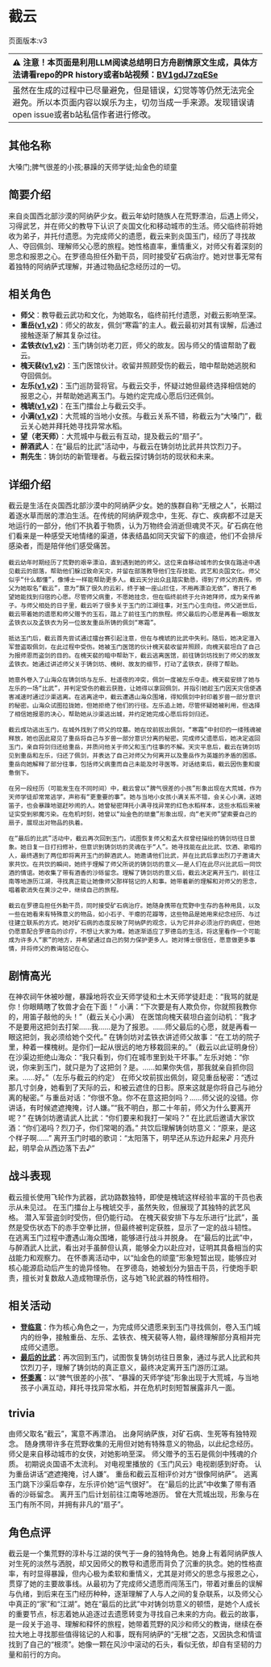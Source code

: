 # 截云
页面版本:v3
 

| :warning: 注意！本页面是利用LLM阅读总结明日方舟剧情原文生成，具体方法请看repo的PR history或者b站视频：[BV1gdJ7zqESe](https://www.bilibili.com/video/BV1gdJ7zqESe/)         |
|:----------------------------|
| 虽然在生成的过程中已尽量避免，但是错误，幻觉等等仍然无法完全避免。所以本页面内容以娱乐为主，切勿当成一手来源。发现错误请open issue或者b站私信作者进行修改。|



## 其他名称
大嗓门;脾气很差的小孩;暴躁的天师学徒;灿金色的顽童
## 简要介绍
来自炎国西北部沙漠的阿纳萨少女。截云年幼时随族人在荒野漂泊，后遇上师父，习得武艺，并在师父的教导下认识了炎国文化和移动城市的生活。师父临终前将她收为弟子，并托付遗愿。为完成师父的遗愿，截云来到炎国玉门，经历了寻找故人、夺回佩剑、理解师父心愿的旅程。她性格直率，重情重义，对师父有着深刻的思念和报恩之心。在罗德岛担任外勤干员，同时接受矿石病治疗。她对世事无常有着独特的阿纳萨式理解，并通过物品纪念经历过的一切。
## 相关角色
-   **师父**：教导截云武功和文化，为她取名，临终前托付遗愿，对截云影响至深。
-   **重岳([v1](../chars/char_2024_chyue.md),[v2](char_2024_chyue.md))**：师父的故友，佩剑“寒霜”的主人。截云最初对其有误解，后通过接触逐渐了解其复杂过往。
-   **孟铁衣([v1](../chars/extended_char_meng_tie_yi.md),[v2](extended_char_meng_tie_yi.md))**：玉门铸剑坊老刀匠，师父的故友。因与师父的情谊帮助了截云。
-   **槐天裴([v1](../chars/extended_char_huai_tian_pei.md),[v2](extended_char_huai_tian_pei.md))**：玉门医馆伙计。收留并照顾受伤的截云，暗中帮助她逃脱和夺回佩剑。
-   **左乐([v1](../chars/char_4121_zuole.md),[v2](char_4121_zuole.md))**：玉门巡防营将官。与截云交手，怀疑过她但最终选择相信她的报恩之心，并帮助她逃离玉门。与她约定完成心愿后归还佩剑。
-   **槐琥([v1](../chars/char_243_waaifu.md),[v2](char_243_waaifu.md))**：在玉门擂台上与截云交手。
-   **小满([v1](../chars/char_4122_grabds.md),[v2](char_4122_grabds.md))**：大荒城的当地小女孩。与截云关系不错，称截云为“大嗓门”，截云关心她并拜托她寻找异常水稻。
-   **望（老天师）**：大荒城中与截云有互动，提及截云的“扇子”。
-   **醉酒武人**：在“最后的比武”活动中，与截云在铸剑坊比武并共饮烈刀子。
-   **荆先生**：铸剑坊的新管理者。与截云探讨铸剑坊的现状和未来。
## 详细介绍
截云是生活在炎国西北部沙漠中的阿纳萨少女。她的族群自称“无根之人”，长期过着逐水草而居的漂泊生活。在传统的阿纳萨观念中，生死、存亡、疾病都不过是天地运行的一部分，他们不执着于物质，认为万物终会消逝但魂灵不灭。矿石病在他们看来是一种感受天地情绪的渠道，体表结晶如同天灾留下的痕迹，他们不会排斥感染者，而是陪伴他们感受痛苦。

    截云幼年时期经历了荒野的艰辛漂泊，直到遇到她的师父。这位来自移动城市的女侠在路途中遇见截云的部落，帮助他们躲过致命天灾，并留在部落教导他们生存技能、武艺和炎国文化。师父似乎“什么都懂”，像博士一样能帮助更多人。截云天分出众且踏实勤恳，得到了师父的真传。师父为她取名“截云”，意为“飘了很久的云彩，终于被一座山拦住，不用再漂泊无依”，寄托了希望她能找到归宿的心愿。尽管师父病重，不愿她挂念，但在临终前终于允许她拜师，成为亲传弟子。与师父相处的日子里，截云听了很多关于玉门的江湖往事，对玉门心生向往。师父逝世后，截云带着她的遗愿和师父赠予的玉石，踏上了前往玉门的旅程。师父最后的心愿是再看一眼故友孟铁衣以及孟铁衣为另一位故友重岳所铸的佩剑“寒霜”。

    抵达玉门后，截云首先尝试通过擂台赛引起注意，但在与槐琥的比武中失利。随后，她决定潜入军营盗取佩剑，在此过程中受伤。她被玉门医馆的伙计槐天裴收留并照顾，向槐天裴坦白了自己为报师恩而盗剑的目的。在槐天裴的暗中帮助下，截云逃离医馆，前往铸剑坊找到了师父的故友孟铁衣。她通过讲述师父关于铸剑坊、槐树、故友的细节，打动了孟铁衣，获得了帮助。

    她意外卷入了山海众在铸剑坊与左乐、杜遥夜的冲突，佩剑一度被左乐夺走。槐天裴安排了她与左乐的一场“比武”，并判定受伤的截云获胜，让她得以拿回佩剑，并指引她趁玉门因天灾信使遇害减速时通过沙渠逃离。在逃离途中，截云遭遇山海众围堵，得知佩剑中封印着岁兽一部分意识的秘密。山海众试图拉拢她，但她拒绝了他们的行径。左乐追上她，尽管怀疑她被利用，但选择了相信她报恩的决心，帮助她从沙渠逃出城，并约定她完成心愿后将剑归还。

    截云成功逃出玉门，在城外找到了师父的坟墓。她在坟前拔出佩剑，“寒霜”中封印的一缕残魂被释放，她也因此窥见了重岳将自己与岁兽一部分意识分离的秘密。完成师父遗愿后，她决定返回玉门，亲自将剑归还给重岳，并质问他关于师父和玉门往事的不解。天灾平息后，截云在铸剑坊见到重岳和左乐，归还了佩剑，并表达了自己对师父为何离开以及重岳作为英雄的矛盾的困惑。重岳向她解释了部分往事，包括师父病重而自己未能及时寻医等。对话结束后，截云因伤重和疲惫倒下。

    在另一段经历（可能发生在不同时间）中，截云曾以“脾气很差的小孩”形象出现在大荒城，作为天师学徒却常常逃学，声称有“更重要的事”。她与当地小女孩小满关系不错，会关心小满，送她笛子，也会暴躁地驱赶吵闹的人。她曾秘密拜托小满寻找异常的红色水稻样本，这些水稻后来被证实受到邪魔污染。在危机时刻，她曾以“灿金色的顽童”形象出现，向“老天师”望索要自己的扇子，展现出对物品的执着。

    在“最后的比武”活动中，截云再次回到玉门，试图恢复师父和孟大叔曾经描绘的铸剑坊往日景象。她日复一日打扫修补，但意识到铸剑坊的灵魂在于“人”。她寻找能在此比武、饮酒、歌唱的人，最终遇到了两位即将离开玉门的醉酒武人。她邀请他们比武，并在比武后拿出烈刀子邀请大家共饮。在共饮的瞬间，她终于理解了师父所说的铸剑坊的意义——是人们在此尽兴比武后一同饮酒的情谊。她收集了带有酒香的沙砾留念。理解了铸剑坊的意义后，截云决定离开玉门，前往江南等地游历江湖，寻找真正能让她像师父那样铭记的人和事。她带着新的理解和对师父的思念，唱着歌消失在黄沙之中，继续自己的旅程。

    截云在罗德岛担任外勤干员，同时接受矿石病治疗。她随身携带在荒野中生存的各种用具，以及一些在她看来有特殊意义的物品，如小石子、干瘪的花瓣等，这些物品是她用来纪念经历、与过往建立联系的方式。她对矿石病的态度反映了阿纳萨的观念，认为它并非必须治疗的病症，但她仍愿意配合罗德岛的诊疗，不想让大家为难。她逐渐适应了罗德岛的生活，将这里看作一个可能成为许多人“家”的地方，并希望通过自己的努力保护更多人。她对博士很信任，愿意做更多事情，并将师父的教诲铭记在心。
## 剧情高光
在神农祠午休被吵醒，暴躁地将农业天师学徒和土木天师学徒赶走：“我骂的就是你！你眼睛瞎了牧兽才会在下面！”
    小满：“下次要是有人欺负你，你就照我教你的，用笛子敲他的头！”（截云关心小满）
    在医馆向槐天裴坦白盗剑动机：“我才不是要用这把剑去打架......我......是为了报恩。......师父最后的心愿，就是再看一眼这把剑，我必须给她个交代。”
    在铸剑坊对孟铁衣讲述师父故事：“在工坊的院子里，种着一棵槐树。是你们一起从很远的地方移栽回来的。”（截云以此证明身份）
    在沙渠边拒绝山海众：“我只看到，你们在城市里到处干坏事。”
    左乐对她：“你说，你来到玉门，就只是为了这把剑？是。......如果你失信，那我就亲自抓你回来。......好。”（左乐与截云的约定）
    在师父坟前拔出佩剑，窥见重岳秘密：“透过那几寸剑身，她看到了天际的云，和被云遮住的日影。原来这就是你将自己与祂分离的秘密。”
    与重岳对话：“你很不急。你不在意这把剑吗？......师父说的没错。你讲话，有时候遮遮掩掩，讨人嫌。”“我不明白，那二十年前，师父为什么要离开呢？”
    在铸剑坊邀请武人比武：“你们要来和我打一架吗？”
    在比武后邀请大家饮酒：“你们渴吗？烈刀子，你们常喝的酒。”
    共饮后理解铸剑坊意义：“原来，是这个样子啊......”
    离开玉门时唱的歌词：“太阳落下，明早还从东边升起来♪ 月亮升起，明早会从西边落下去♪”
## 战斗表现
截云擅长使用飞轮作为武器，武功路数独特，即使是槐琥这样经验丰富的干员也表示从未见过。
    在玉门擂台上与槐琥交手，虽然失败，但展现了其独特的武艺风格。
    潜入军营盗剑时受伤，但仍能行动。
    在槐天裴安排下与左乐进行“比武”，虽然是受伤状态下的赤手空拳比拼，但最终被判定获胜，显示了一定的战斗韧性。
    在逃离玉门过程中遭遇山海众围堵，能够进行战斗并脱身。
    在“最后的比武”中，与醉酒武人比武，看出对手虽醉但认真，能够全力以赴应对，证明其具备相当的实战能力和观察力。
    在怀黍离活动中，以“灿金色的顽童”形象短暂出现，能够应对核心能源启动后产生的诡异怪物。
    在罗德岛，她被划分为狙击干员，行使炮手职责，擅长对复数敌人造成物理杀伤，这与她飞轮武器的特性相符。
## 相关活动
-   **[登临意](../stories/act23side.md)**：作为核心角色之一，为完成师父遗愿来到玉门寻找佩剑，卷入玉门城内的纷争，接触重岳、左乐、孟铁衣、槐天裴等人物，最终理解部分真相并完成师父遗愿。
-   **[最后的比武](../stories/story_bdhkgt_set_1.md)**：再次回到玉门，试图恢复铸剑坊往日景象，通过与武人比武和共饮烈刀子，理解了铸剑坊的真正意义，最终决定离开玉门游历江湖。
-   **[怀黍离](../stories/act31side.md)**：以“脾气很差的小孩”、“暴躁的天师学徒”形象出现于大荒城，与当地孩子小满互动，拜托寻找异常水稻，并在危机时刻短暂展露非凡一面。
## trivia
由师父取名“截云”，寓意不再漂泊。
    出身阿纳萨族，对矿石病、生死等有独特观念。
    随身携带许多在荒野收集的无用但对她有特殊意义的物品，以此纪念经历。
    师父是来自移动城市的女侠，对她影响至深。
    师父赠予的玉石是佩剑中残魂的介质。
    初期说炎国语不太流利。
    对电视里播放的《玉门风云》电视剧感到好奇。
    认为重岳讲话“遮遮掩掩，讨人嫌”。
    重岳和截云互相评价对方“很像阿纳萨”。
    逃离玉门跳下沙渠后幸存，左乐评价她“运气很好”。
    在“最后的比武”中收集了带有酒香的沙砾留念。
    离开玉门后计划前往江南等地游历。
    曾在大荒城出现，形象与在玉门有所不同，并拥有非凡的“扇子”。
## 角色点评
截云是一个集荒野的淳朴与江湖的侠气于一身的独特角色。她身上有着阿纳萨族人对生死的淡然与洒脱，却又因师父的教导和遗愿而背负了沉重的执念。她的性格直率，有时显得暴躁，但内心极为柔软和重情义，尤其是对师父的思念与报恩之心，贯穿了她的主要故事线。从最初为了完成师父遗愿而闯荡玉门，带着对重岳的误解与仇绪，到后来在玉门经历种种，逐渐理解了人与人之间的复杂联系，以及师父心中真正的“家”和“江湖”。她在“最后的比武”中对铸剑坊意义的顿悟，是她个人成长的重要节点，标志着她从追逐过去遗愿转变为寻找自己未来的方向。截云的故事，是一段关于追寻、理解和释怀的旅程，她带着荒野的风沙和师父的教诲，继续在泰拉大地上寻找那些值得铭记的人和事，既有阿纳萨的“无根”之态，又因执念和情谊找到了自己的“根须”。她像一颗在风沙中滚动的石头，看似无依，却自有坚韧的力量和前行的方向。